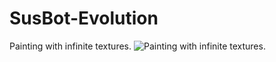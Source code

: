 # SusBot-Evolution
Painting with infinite textures.
![Painting with infinite textures.](https://imgtr.ee/i/prime.1B7PM)
